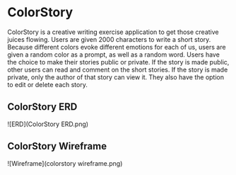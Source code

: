 # ColorStory

ColorStory is a creative writing exercise application to get those creative juices flowing. Users
are given 2000 characters to write a short story. Because different colors evoke different emotions for each of us, users are given a random color as a prompt, as well as a random word. Users have the choice to make their stories public or private. If the story is made public, other users can read and comment on the short stories. If the story is made private, only the author of that story can view it. They also have the option to edit or delete each story.

## ColorStory ERD

![ERD](ColorStory ERD.png)

## ColorStory Wireframe

![Wireframe](colorstory wireframe.png)
